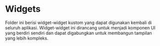 # Widgets

Folder ini berisi widget-widget kustom yang dapat digunakan kembali di seluruh aplikasi. Widget-widget ini dirancang untuk menjadi komponen UI yang berdiri sendiri dan dapat digabungkan untuk membangun tampilan yang lebih kompleks.
